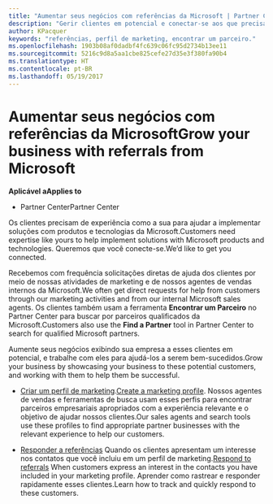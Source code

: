 ```yaml
---
title: "Aumentar seus negócios com referências da Microsoft | Partner Center"
description: "Gerir clientes em potencial e conectar-se aos que precisam de ajuda para implementar produtos e soluções da Microsoft."
author: KPacquer
keywords: "referências, perfil de marketing, encontrar um parceiro."
ms.openlocfilehash: 1903b08af0dadbf4fc639c06fc95d2734b13ee11
ms.sourcegitcommit: 5216c9d8a5aa1cbe825cefe27d35e3f380fa90b4
ms.translationtype: HT
ms.contentlocale: pt-BR
ms.lasthandoff: 05/19/2017
---
```

# <a name="grow-your-business-with-referrals-from-microsoft"></a><span data-ttu-id="e7274-104">Aumentar seus negócios com referências da Microsoft</span><span class="sxs-lookup"><span data-stu-id="e7274-104">Grow your business with referrals from Microsoft</span></span>

**<span data-ttu-id="e7274-105">Aplicável a</span><span class="sxs-lookup"><span data-stu-id="e7274-105">Applies to</span></span>**

-  <span data-ttu-id="e7274-106">Partner Center</span><span class="sxs-lookup"><span data-stu-id="e7274-106">Partner Center</span></span>

<span data-ttu-id="e7274-107">Os clientes precisam de experiência como a sua para ajudar a implementar soluções com produtos e tecnologias da Microsoft.</span><span class="sxs-lookup"><span data-stu-id="e7274-107">Customers need expertise like yours to help implement solutions with Microsoft products and technologies.</span></span> <span data-ttu-id="e7274-108">Queremos que você conecte-se.</span><span class="sxs-lookup"><span data-stu-id="e7274-108">We’d like to get you connected.</span></span>

<span data-ttu-id="e7274-109">Recebemos com frequência solicitações diretas de ajuda dos clientes por meio de nossas atividades de marketing e de nossos agentes de vendas internos da Microsoft.</span><span class="sxs-lookup"><span data-stu-id="e7274-109">We often get direct requests for help from customers through our marketing activities and from our internal Microsoft sales agents.</span></span> <span data-ttu-id="e7274-110">Os clientes também usam a ferramenta **Encontrar um Parceiro** no Partner Center para buscar por parceiros qualificados da Microsoft.</span><span class="sxs-lookup"><span data-stu-id="e7274-110">Customers also use the **Find a Partner** tool in Partner Center to search for qualified Microsoft partners.</span></span> 

<span data-ttu-id="e7274-111">Aumente seus negócios exibindo sua empresa a esses clientes em potencial, e trabalhe com eles para ajudá-los a serem bem-sucedidos.</span><span class="sxs-lookup"><span data-stu-id="e7274-111">Grow your business by showcasing your business to these potential customers, and working with them to help them be successful.</span></span>

*  <span data-ttu-id="e7274-112">[Criar um perfil de marketing](create-a-marketing-profile.md).</span><span class="sxs-lookup"><span data-stu-id="e7274-112">[Create a marketing profile](create-a-marketing-profile.md).</span></span> <span data-ttu-id="e7274-113">Nossos agentes de vendas e ferramentas de busca usam esses perfis para encontrar parceiros empresariais apropriados com a experiência relevante e o objetivo de ajudar nossos clientes.</span><span class="sxs-lookup"><span data-stu-id="e7274-113">Our sales agents and search tools use these profiles to find appropriate partner businesses with the relevant experience to help our customers.</span></span>

*  <span data-ttu-id="e7274-114">[Responder a referências](responding-to-referrals.md) Quando os clientes apresentam um interesse nos contatos que você incluiu em um perfil de marketing.</span><span class="sxs-lookup"><span data-stu-id="e7274-114">[Respond to referrals](responding-to-referrals.md) When customers express an interest in the contacts you have included in your marketing profile.</span></span> <span data-ttu-id="e7274-115">Aprender como rastrear e responder rapidamente esses clientes.</span><span class="sxs-lookup"><span data-stu-id="e7274-115">Learn how to track and quickly respond to these customers.</span></span>
